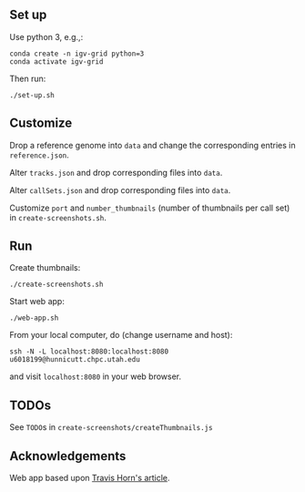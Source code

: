 ## Set up

Use python 3, e.g.,: 
```
conda create -n igv-grid python=3
conda activate igv-grid
```
Then run: 
```
./set-up.sh 
```

## Customize 

Drop a reference genome into `data` and change the corresponding entries in `reference.json`. 

Alter `tracks.json` and drop corresponding files into `data`. 

Alter `callSets.json` and drop corresponding files into `data`. 

Customize `port` and `number_thumbnails` (number of thumbnails per call set) in `create-screenshots.sh`.

## Run  

Create thumbnails:

```
./create-screenshots.sh
```

Start web app:
```
./web-app.sh
```
From your local computer, do (change username and host):
```
ssh -N -L localhost:8080:localhost:8080 u6018199@hunnicutt.chpc.utah.edu
```
and visit `localhost:8080` in your web browser. 

## TODOs

See `TODO`s in `create-screenshots/createThumbnails.js`

## Acknowledgements

Web app based upon [Travis Horn's article](https://travishorn.com/creating-a-photo-gallery-with-vue-css-grid-3e0a3dd25285).


